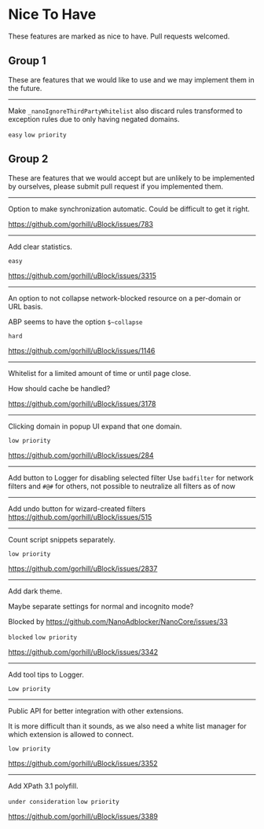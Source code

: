 # Nice To Have

These features are marked as nice to have. Pull requests welcomed. 

## Group 1

These are features that we would like to use and we may implement them in the future. 

---

Make `_nanoIgnoreThirdPartyWhitelist` also discard rules transformed to exception rules due to only having negated domains. 

`easy` `low priority`

## Group 2

These are features that we would accept but are unlikely to be implemented by ourselves, please submit pull request if you implemented 
them. 

---

Option to make synchronization automatic. Could be difficult to get it right. 

https://github.com/gorhill/uBlock/issues/783

---

Add clear statistics. 

`easy`

https://github.com/gorhill/uBlock/issues/3315

---

An option to not collapse network-blocked resource on a per-domain or URL basis. 

ABP seems to have the option `$~collapse`

`hard`

https://github.com/gorhill/uBlock/issues/1146

---

Whitelist for a limited amount of time or until page close. 

How should cache be handled?

https://github.com/gorhill/uBlock/issues/3178

---

Clicking domain in popup UI expand that one domain. 

`low priority`

https://github.com/gorhill/uBlock/issues/284

---

Add button to Logger for disabling selected filter
Use `badfilter` for network filters and `#@#` for others, not possible to neutralize all filters as of now

---

Add undo button for wizard-created filters
https://github.com/gorhill/uBlock/issues/515

---

Count script snippets separately. 

`low priority`

https://github.com/gorhill/uBlock/issues/2837

---

Add dark theme. 

Maybe separate settings for normal and incognito mode?

Blocked by https://github.com/NanoAdblocker/NanoCore/issues/33

`blocked` `low priority`

https://github.com/gorhill/uBlock/issues/3342

---

Add tool tips to Logger. 

`Low priority`

---

Public API for better integration with other extensions. 

It is more difficult than it sounds, as we also need a white list manager for which extension is allowed to connect. 

`low priority`

https://github.com/gorhill/uBlock/issues/3352

---

Add XPath 3.1 polyfill. 

`under consideration` `low priority`

https://github.com/gorhill/uBlock/issues/3389
